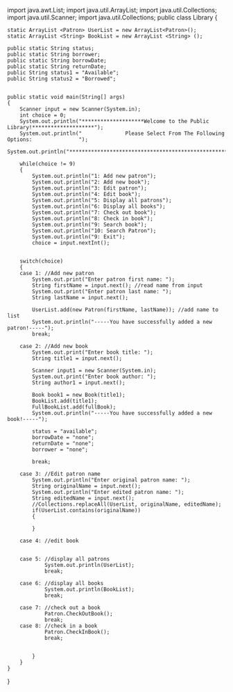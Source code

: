 import java.awt.List;
import java.util.ArrayList;
import java.util.Collections;
import java.util.Scanner; 
import java.util.Collections; 
public class Library 
{


	static ArrayList <Patron> UserList = new ArrayList<Patron>();
	static ArrayList <String> BookList = new ArrayList <String> (); 
	
	public static String status;
	public static String borrower; 
	public static String borrowDate; 
	public static String returnDate; 
	public String status1 = "Available";
	public String status2 = "Borrowed";
	
	
	public static void main(String[] args)
	{
		Scanner input = new Scanner(System.in);
		int choice = 0;
		System.out.println("********************Welcome to the Public Library!********************");
		System.out.println("              Please Select From The Following Options:               ");
		System.out.println("**********************************************************************");
		
		while(choice != 9)
		{
			System.out.println("1: Add new patron");
			System.out.println("2: Add new book");
			System.out.println("3: Edit patron");
			System.out.println("4: Edit book");
			System.out.println("5: Display all patrons");
			System.out.println("6: Display all books");
			System.out.println("7: Check out book");
			System.out.println("8: Check in book");
			System.out.println("9: Search book");
			System.out.println("10: Search Patron");
			System.out.println("9: Exit");
			choice = input.nextInt();

			
		switch(choice)
		{
		case 1: //Add new patron
			System.out.print("Enter patron first name: ");
			String firstName = input.next(); //read name from input
			System.out.print("Enter patron last name: ");
			String lastName = input.next(); 

			UserList.add(new Patron(firstName, lastName)); //add name to list
			System.out.println("-----You have successfully added a new patron!-----");
			break; 
							
		case 2: //Add new book
			System.out.print("Enter book title: ");
			String title1 = input.next();
				
			Scanner input1 = new Scanner(System.in);
			System.out.print("Enter book author: ");
			String author1 = input.next(); 

			Book book1 = new Book(title1);				
			BookList.add(title1);
			FullBookList.add(fullBook);
			System.out.println("-----You have successfully added a new book!-----");
			
			status = "available";
			borrowDate = "none";
			returnDate = "none";
			borrower = "none";
			
			break; 
			
		case 3: //Edit patron name
			System.out.println("Enter original patron name: ");
			String originalName = input.next(); 
			System.out.println("Enter edited patron name: ");
			String editedName = input.next(); 
			//Collections.replaceAll(UserList, originalName, editedName);
			if(UserList.contains(originalName))
			{
				
			}
				
		case 4: //edit book
			
			
		case 5: //display all patrons	
				System.out.println(UserList); 
				break; 
				
		case 6: //display all books 
				System.out.println(BookList); 
				break; 
				
		case 7: //check out a book
				Patron.CheckOutBook(); 
				break; 
		case 8: //check in a book
				Patron.CheckInBook(); 
				break; 
				
			
			}
		}
	}
}
